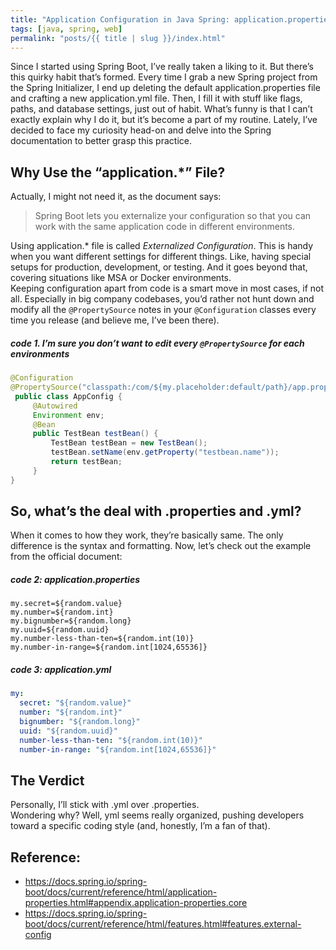 ```yaml
---
title: "Application Configuration in Java Spring: application.properties vs application.yml"
tags: [java, spring, web]
permalink: "posts/{{ title | slug }}/index.html"
---
```


Since I started using Spring Boot, I’ve really taken a liking to it. But there’s this quirky habit that’s formed. Every time I grab a new Spring project from the Spring Initializer, I end up deleting the default application.properties file and crafting a new application.yml file. Then, I fill it with stuff like flags, paths, and database settings, just out of habit. What’s funny is that I can’t exactly explain why I do it, but it’s become a part of my routine. Lately, I’ve decided to face my curiosity head-on and delve into the Spring documentation to better grasp this practice.

## Why Use the “application.\*” File?

Actually, I might not need it, as the document says:  
> Spring Boot lets you externalize your configuration so that you can work with the same application code in different environments.  

Using application.\* file is called *Externalized Configuration*. This is handy when you want different settings for different things. Like, having special setups for production, development, or testing. And it goes beyond that, covering situations like MSA or Docker environments.  
Keeping configuration apart from code is a smart move in most cases, if not all. Especially in big company codebases, you’d rather not hunt down and modify all the `@PropertySource` notes in your `@Configuration` classes every time you release (and believe me, I’ve been there).  

##### code 1. I’m sure you don’t want to edit every `@PropertySource` for each environments
```java
@Configuration
@PropertySource("classpath:/com/${my.placeholder:default/path}/app.properties")
 public class AppConfig {
     @Autowired
     Environment env;
     @Bean
     public TestBean testBean() {
         TestBean testBean = new TestBean();
         testBean.setName(env.getProperty("testbean.name"));
         return testBean;
     }
}
```

## So, what’s the deal with .properties and .yml?

When it comes to how they work, they’re basically same. The only difference is the syntax and formatting. Now, let’s check out the example from the official document:

##### code 2: application.properties
```properties
my.secret=${random.value}
my.number=${random.int}
my.bignumber=${random.long}
my.uuid=${random.uuid}
my.number-less-than-ten=${random.int(10)}
my.number-in-range=${random.int[1024,65536]}
```

##### code 3: application.yml
```yaml
my:
  secret: "${random.value}"
  number: "${random.int}"
  bignumber: "${random.long}"
  uuid: "${random.uuid}"
  number-less-than-ten: "${random.int(10)}"
  number-in-range: "${random.int[1024,65536]}"
```

## The Verdict

Personally, I’ll stick with .yml over .properties.  
Wondering why? Well, yml seems really organized, pushing developers toward a specific coding style (and, honestly, I’m a fan of that).

## Reference:

- https://docs.spring.io/spring-boot/docs/current/reference/html/application-properties.html#appendix.application-properties.core
- https://docs.spring.io/spring-boot/docs/current/reference/html/features.html#features.external-config
